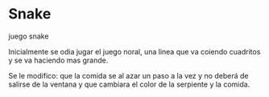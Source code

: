 # Snake
juego snake

Inicialmente se odia jugar el juego noral, una linea que va coiendo cuadritos y se va haciendo mas grande.

Se le modifico:
que la comida se al azar un paso a la vez y no deberá de salirse de la ventana y que cambiara el color de la serpiente y la comida.
